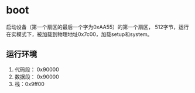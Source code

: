 # boot

启动设备（第一个扇区的最后一个字为0xAA55）的第一个扇区，
512字节，运行在实模式下，被加载到物理地址0x7c00，加载setup和system。

## 运行环境

1.  代码段： 0x90000
1.  数据段： 0x90000
1.  栈：0x9ff00 
